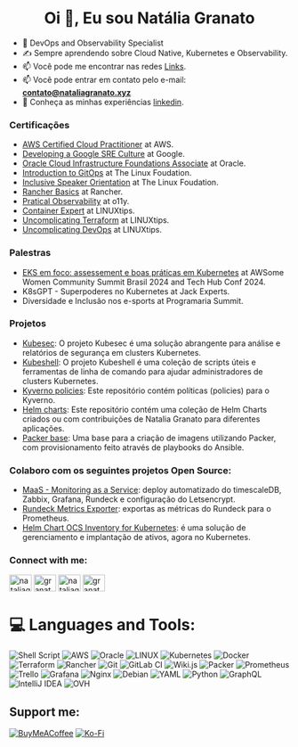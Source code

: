 <h1 align="center">Oi 👋, Eu sou Natália Granato</h1>


- 🔭 DevOps and Observability Specialist
- ✍️ Sempre aprendendo sobre Cloud Native, Kubernetes e Observability.
- 📫 Você pode me encontrar nas redes [Links](https://linktr.ee/nataliagranato).
- 📫 Você pode entrar em contato pelo e-mail: **contato@nataliagranato.xyz**
- 📄 Conheça as minhas experiências [linkedin](https://www.linkedin.com/in/nataliagranato).

### Certificações
<!-- CERTS-REPO-LIST:START -->
- [AWS Certified Cloud Practitioner](https://www.credly.com/badges/b9ff7e86-3786-407e-b94a-b9b6172fde24/linked_in_profile) at AWS.
- [Developing a Google SRE Culture](https://www.cloudskillsboost.google/public_profiles/df64d4ba-83ef-43d1-b240-214ab4ab0f84/badges/4912258?utm_medium=social&utm_source=linkedin&utm_campaign=ql-social-share) at Google.
- [Oracle Cloud Infrastructure Foundations Associate](https://catalog-education.oracle.com/pls/certview/sharebadge?id=D2B882F1252D87C1E4A292491BB0FC22F4E96C9E83DC943C01685EF80628332B) at Oracle.
- [Introduction to GitOps](https://openprofile.dev/profile/natalia.granato) at The Linux Foudation.
- [Inclusive Speaker Orientation](https://www.credly.com/badges/d8ad453c-f039-4ddf-8585-6e61154d6953/) at The Linux Foudation.
- [Rancher Basics](https://www.rancher.academy/certificates/ap2kaqy1uh) at Rancher.
- [Pratical Observability](https://academy.o11y.io/certificates/gtawleeb4d) at o11y.
- [Container Expert](https://www.credential.net/6d1f3f72-aaad-4534-88a9-d1e2196f5877#gs.640czt) at LINUXtips.
- [Uncomplicating Terraform](https://www.credential.net/9d1ab436-b4b3-4a89-87cc-df4f34de7d12#gs.640u6k) at LINUXtips.
- [Uncomplicating DevOps](https://www.credential.net/3d557330-2717-40ef-815e-7f4aae6a1a07#gs.640uq5) at LINUXtips.

<!-- CERTS-REPO-LIST::END -->

### Palestras
<!-- PALES-REPO-LIST:START -->
- [EKS em foco: assessement e boas práticas em Kubernetes](https://www.awswomencommunitybrasil.com/trilha-int-avan.html) at AWSome Women Community Summit Brasil 2024 and Tech Hub Conf 2024.
- K8sGPT - Superpoderes no Kubernetes at Jack Experts.
- Diversidade e Inclusão nos e-sports at Programaria Summit.
<!-- PALES-REPO-LIST::END -->


### Projetos
<!-- PROJETOS-REPO-LIST:START -->
- [Kubesec](https://github.com/Tech-Preta/kubesec): O projeto Kubesec é uma solução abrangente para análise e relatórios de segurança em clusters Kubernetes.
- [Kubeshell](https://github.com/Tech-Preta/kubeshell): O projeto Kubeshell é uma coleção de scripts úteis e ferramentas de linha de comando para ajudar administradores de clusters Kubernetes.
- [Kyverno policies](https://github.com/Tech-Preta/kyverno-policies): Este repositório contém políticas (policies) para o Kyverno.
- [Helm charts](https://github.com/Tech-Preta/charts): Este repositório contém uma coleção de Helm Charts criados ou com contribuições de Natalia Granato para diferentes aplicações.
- [Packer base](https://github.com/Tech-Preta/packer_base): Uma base para a criação de imagens utilizando Packer, com provisionamento feito através de playbooks do Ansible.

<!-- PROJETOS-REPO-LIST::END -->

### Colaboro com os seguintes projetos Open Source:
<!-- OPEN-REPO-LIST:START -->
- [MaaS - Monitoring as a Service](https://github.com/JackExperts/helm-charts/tree/main/charts/maas/0.3.0): deploy automatizado do timescaleDB, Zabbix, Grafana, Rundeck e configuração do Letsencrypt.
- [Rundeck Metrics Exporter](https://github.com/phsmith/rundeck_exporter): exportas as métricas do Rundeck para o Prometheus.
- [Helm Chart OCS Inventory for Kubernetes](https://github.com/OCSInventory-NG/helm-charts): é uma solução de gerenciamento e implantação de ativos, agora no Kubernetes.

<!-- OPEN-REPO-LIST:END -->


<h3 align="left">Connect with me:</h3>
<p align="left">
<a href="https://dev.to/nataliagranato" target="blank"><img align="center" src="https://raw.githubusercontent.com/rahuldkjain/github-profile-readme-generator/master/src/images/icons/Social/devto.svg" alt="nataliagranato" height="30" width="40" /></a>
<a href="https://twitter.com/granatowp" target="blank"><img align="center" src="https://raw.githubusercontent.com/rahuldkjain/github-profile-readme-generator/master/src/images/icons/Social/twitter.svg" alt="granatowp" height="30" width="40" /></a>
<a href="https://linkedin.com/in/nataliagranato" target="blank"><img align="center" src="https://raw.githubusercontent.com/rahuldkjain/github-profile-readme-generator/master/src/images/icons/Social/linked-in-alt.svg" alt="nataliagranato" height="30" width="40" /></a>
<a href="https://instagram.com/granatowp" target="blank"><img align="center" src="https://raw.githubusercontent.com/rahuldkjain/github-profile-readme-generator/master/src/images/icons/Social/instagram.svg" alt="granatowp" height="30" width="40" /></a>
</p>

# 💻 Languages and Tools:
![Shell Script](https://img.shields.io/badge/shell_script-%23121011.svg?style=for-the-badge&logo=gnu-bash&logoColor=white) ![AWS](https://img.shields.io/badge/AWS-%23FF9900.svg?style=for-the-badge&logo=amazon-aws&logoColor=white) ![Oracle](https://img.shields.io/badge/Oracle-F80000?style=for-the-badge&logo=oracle&logoColor=white) ![LINUX](https://img.shields.io/badge/Linux-FCC624?style=for-the-badge&logo=linux&logoColor=black) ![Kubernetes](https://img.shields.io/badge/kubernetes-%23326ce5.svg?style=for-the-badge&logo=kubernetes&logoColor=white) ![Docker](https://img.shields.io/badge/docker-%230db7ed.svg?style=for-the-badge&logo=docker&logoColor=white) ![Terraform](https://img.shields.io/badge/terraform-%235835CC.svg?style=for-the-badge&logo=terraform&logoColor=white) ![Rancher](https://img.shields.io/badge/rancher-%230075A8.svg?style=for-the-badge&logo=rancher&logoColor=white) ![Git](https://img.shields.io/badge/git-%23F05033.svg?style=for-the-badge&logo=git&logoColor=white) ![GitLab CI](https://img.shields.io/badge/gitlab%20ci-%23181717.svg?style=for-the-badge&logo=gitlab&logoColor=white) ![Wiki.js](https://img.shields.io/badge/wiki.js-%231976D2.svg?style=for-the-badge&logo=wikidotjs&logoColor=white) ![Packer](https://img.shields.io/badge/packer-%23E7EEF0.svg?style=for-the-badge&logo=packer&logoColor=%2302A8EF) ![Prometheus](https://img.shields.io/badge/Prometheus-E6522C?style=for-the-badge&logo=Prometheus&logoColor=white) ![Trello](https://img.shields.io/badge/Trello-%23026AA7.svg?style=for-the-badge&logo=Trello&logoColor=white) ![Grafana](https://img.shields.io/badge/grafana-%23F46800.svg?style=for-the-badge&logo=grafana&logoColor=white) ![Nginx](https://img.shields.io/badge/nginx-%23009639.svg?style=for-the-badge&logo=nginx&logoColor=white) ![Debian](https://img.shields.io/badge/Debian-D70A53?style=for-the-badge&logo=debian&logoColor=white) ![YAML](https://img.shields.io/badge/yaml-%23ffffff.svg?style=for-the-badge&logo=yaml&logoColor=151515) ![Python](https://img.shields.io/badge/python-3670A0?style=for-the-badge&logo=python&logoColor=ffdd54) ![GraphQL](https://img.shields.io/badge/-GraphQL-E10098?style=for-the-badge&logo=graphql&logoColor=white) ![IntelliJ IDEA](https://img.shields.io/badge/IntelliJIDEA-000000.svg?style=for-the-badge&logo=intellij-idea&logoColor=white) ![OVH](https://img.shields.io/badge/ovh-%23123F6D.svg?style=for-the-badge&logo=ovh&logoColor=#123F6D) 


<h2>Support me:</h2>

  [![BuyMeACoffee](https://img.shields.io/badge/Buy%20Me%20a%20Coffee-ffdd00?style=for-the-badge&logo=buy-me-a-coffee&logoColor=black)](https://buymeacoffee.com/nataliagranato) [![Ko-Fi](https://img.shields.io/badge/Ko--fi-F16061?style=for-the-badge&logo=ko-fi&logoColor=white)](https://ko-fi.com/nataliagranato) 
